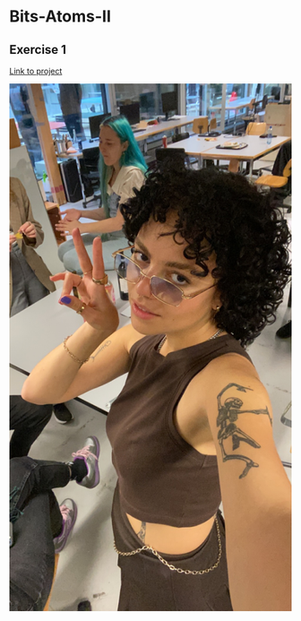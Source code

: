 # Bits-Atoms-II

## Exercise 1
[Link to project](https://github.com/audrilli/Bits-Atoms-II/tree/main/exercise-01/index.html)

![it's me mario](https://github.com/audrilli/Bits-Atoms-II/blob/main/readme/IMG_9852.JPG?raw=true)
